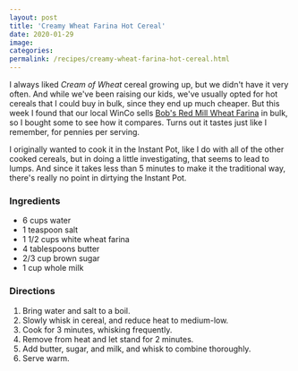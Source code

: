 ```yaml
---
layout: post
title: 'Creamy Wheat Farina Hot Cereal'
date: 2020-01-29
image:
categories:
permalink: /recipes/creamy-wheat-farina-hot-cereal.html
---
```


I always liked _Cream of Wheat_ cereal growing up, but we didn't have it very often. And while we've been raising our kids, we've usually opted for hot cereals that I could buy in bulk, since they end up much cheaper. But this week I found that our local WinCo sells [Bob's Red Mill Wheat Farina](https://www.bobsredmill.com/wheat-farina.html) in bulk, so I bought some to see how it compares. Turns out it tastes just like I remember, for pennies per serving.

I originally wanted to cook it in the Instant Pot, like I do with all of the other cooked cereals, but in doing a little investigating, that seems to lead to lumps. And since it takes less than 5 minutes to make it the traditional way, there's really no point in dirtying the Instant Pot.

### Ingredients

- 6 cups water
- 1 teaspoon salt
- 1 1/2 cups white wheat farina
- 4 tablespoons butter
- 2/3 cup brown sugar
- 1 cup whole milk

### Directions

1. Bring water and salt to a boil.
2. Slowly whisk in cereal, and reduce heat to medium-low.
3. Cook for 3 minutes, whisking frequently.
4. Remove from heat and let stand for 2 minutes.
5. Add butter, sugar, and milk, and whisk to combine thoroughly.
6. Serve warm.
